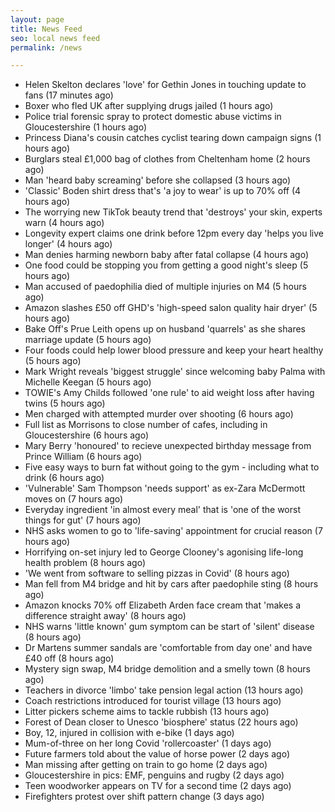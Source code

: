 ```yaml
---
layout: page
title: News Feed
seo: local news feed
permalink: /news

---
```


<!-- news_marker starts -->
- Helen Skelton declares 'love' for Gethin Jones in touching update to fans (17 minutes ago)
- Boxer who fled UK after supplying drugs jailed (1 hours ago)
- Police trial forensic spray to protect domestic abuse victims in Gloucestershire (1 hours ago)
- Princess Diana's cousin catches cyclist tearing down campaign signs (1 hours ago)
- Burglars steal £1,000 bag of clothes from Cheltenham home (2 hours ago)
- Man 'heard baby screaming' before she collapsed (3 hours ago)
- 'Classic' Boden shirt dress that's 'a joy to wear' is up to 70% off (4 hours ago)
- The worrying new TikTok beauty trend that 'destroys' your skin, experts warn (4 hours ago)
- Longevity expert claims one drink before 12pm every day 'helps you live longer' (4 hours ago)
- Man denies harming newborn baby after fatal collapse (4 hours ago)
- One food could be stopping you from getting a good night's sleep (5 hours ago)
- Man accused of paedophilia died of multiple injuries on M4 (5 hours ago)
- Amazon slashes £50 off GHD's 'high-speed salon quality hair dryer' (5 hours ago)
- Bake Off's Prue Leith opens up on husband 'quarrels' as she shares marriage update (5 hours ago)
- Four foods could help lower blood pressure and keep your heart healthy (5 hours ago)
- Mark Wright reveals 'biggest struggle' since welcoming baby Palma with Michelle Keegan (5 hours ago)
- TOWIE's Amy Childs followed 'one rule' to aid weight loss after having twins (5 hours ago)
- Men charged with attempted murder over shooting (6 hours ago)
- Full list as Morrisons to close number of cafes, including in Gloucestershire (6 hours ago)
- Mary Berry 'honoured' to recieve unexpected birthday message from Prince William (6 hours ago)
- Five easy ways to burn fat without going to the gym - including what to drink (6 hours ago)
- 'Vulnerable' Sam Thompson 'needs support' as ex-Zara McDermott moves on (7 hours ago)
- Everyday ingredient 'in almost every meal' that is 'one of the worst things for gut' (7 hours ago)
- NHS asks women to go to 'life-saving' appointment for crucial reason (7 hours ago)
- Horrifying on-set injury led to George Clooney's agonising life-long health problem (8 hours ago)
- 'We went from software to selling pizzas in Covid' (8 hours ago)
- Man fell from M4 bridge and hit by cars after paedophile sting (8 hours ago)
- Amazon knocks 70% off Elizabeth Arden face cream that 'makes a difference straight away' (8 hours ago)
- NHS warns 'little known' gum symptom can be start of 'silent' disease (8 hours ago)
- Dr Martens summer sandals are 'comfortable from day one' and have £40 off (8 hours ago)
- Mystery sign swap, M4 bridge demolition and a smelly town (8 hours ago)
- Teachers in divorce 'limbo' take pension legal action (13 hours ago)
- Coach restrictions introduced for tourist village (13 hours ago)
- Litter pickers scheme aims to tackle rubbish (13 hours ago)
- Forest of Dean closer to Unesco 'biosphere' status (22 hours ago)
- Boy, 12, injured in collision with e-bike (1 days ago)
- Mum-of-three on her long Covid 'rollercoaster' (1 days ago)
- Future farmers told about the value of horse power (2 days ago)
- Man missing after getting on train to go home (2 days ago)
- Gloucestershire in pics: EMF, penguins and rugby (2 days ago)
- Teen woodworker appears on TV for a second time (2 days ago)
- Firefighters protest over shift pattern change (3 days ago)

<!-- news_marker ends -->
